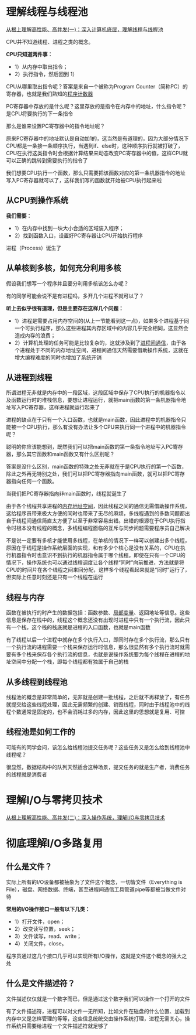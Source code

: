 # 理解线程与线程池

[从根上理解高性能、高并发(一)：深入计算机底层，理解线程与线程池](https://zhuanlan.zhihu.com/p/339016204)

CPU并不知道线程、进程之类的概念。

**CPU只知道两件事：**

- 1）从内存中取出指令；
- 2）执行指令，然后回到 1）

CPU从哪里取出指令呢？答案是来自一个被称为Program Counter（简称PC）的寄存器，也就是我们熟知的[程序计数器](https://www.zhihu.com/search?q=程序计数器&search_source=Entity&hybrid_search_source=Entity&hybrid_search_extra={"sourceType"%3A"article"%2C"sourceId"%3A339016204})

PC寄存器中存放的是什么呢？这里存放的是指令在内存中的地址，什么指令呢？是CPU将要执行的下一条指令

那么是谁来设置PC寄存器中的指令地址呢？

原来PC寄存器中的地址默认是自动加1的，这当然是有道理的，因为大部分情况下CPU都是一条接一条顺序执行，当遇到if、else时，这种顺序执行就被打破了，CPU在执行这类指令时会根据计算结果来动态改变PC寄存器中的值，这样CPU就可以正确的跳转到需要执行的指令了

我们想要CPU执行一个函数，那么只需要把该函数对应的第一条机器指令的地址写入PC寄存器就可以了，这样我们写的函数就开始被CPU执行起来啦

## 从CPU到操作系统

**我们需要：**

- 1）在内存中找到一块大小合适的区域装入程序；
- 2）找到函数入口，设置好PC寄存器让CPU开始执行程序

进程（Process）诞生了

## 从单核到多核，如何充分利用多核

假设我们想写一个程序并且要分利用多核该怎么办呢？

有的同学可能会说不是有进程吗，多开几个进程不就可以了？

**听上去似乎很有道理，但是主要存在这样几个问题：**

- 1）进程是需要占用内存空间的(从上一节能看到这一点)，如果多个进程基于同一个可执行程序，那么这些进程其内存区域中的内容几乎完全相同，这显然会造成内存的浪费；
- 2）计算机处理的任务可能是比较复杂的，这就涉及到了[进程间通信](https://www.zhihu.com/search?q=进程间通信&search_source=Entity&hybrid_search_source=Entity&hybrid_search_extra={"sourceType"%3A"article"%2C"sourceId"%3A339016204})，由于各个进程处于不同的内存地址空间，进程间通信天然需要借助操作系统，这就在增大编程难度的同时也增加了系统开销

## 从进程到线程

所谓进程无非就是内存中的一段区域，这段区域中保存了CPU执行的机器指令以及函数运行时的堆栈信息，要想让进程运行，就把main函数的第一条机器指令地址写入PC寄存器，这样进程就运行起来了

进程的缺点在于只有一个入口函数，也就是main函数，因此进程中的机器指令只能被一个CPU执行，那么有没有办法让多个CPU来执行同一个进程中的机器指令呢？

聪明的你应该能想到，既然我们可以把main函数的第一条指令地址写入PC寄存器，那么其它函数和main函数又有什么区别呢？

答案是没什么区别，main函数的特殊之处无非就在于是CPU执行的第一个函数，除此之外再无特别之处，我们可以把PC寄存器指向main函数，就可以把PC寄存器指向任何一个函数。

当我们把PC寄存器指向非main函数时，线程就诞生了

由于各个线程共享进程的[内存地址空间](https://www.zhihu.com/search?q=内存地址空间&search_source=Entity&hybrid_search_source=Entity&hybrid_search_extra={"sourceType"%3A"article"%2C"sourceId"%3A339016204})，因此线程之间的通信无需借助操作系统，这给程序员带来极大方便的同时也带来了无尽的麻烦，多线程遇到的多数问题都出自于线程间通信简直太方便了以至于非常容易出错。出错的根源在于CPU执行指令时根本没有线程的概念，多线程编程面临的互斥与同步问题需要程序员自己解决

不是说一定要有多核才能使用多线程，在单核的情况下一样可以创建出多个线程，原因在于线程是操作系统层面的实现，和有多少个核心是没有关系的，CPU在执行机器指令时也意识不到执行的机器指令属于哪个线程。即使在只有一个CPU的情况下，操作系统也可以通过线程调度让各个线程“同时”向前推进，方法就是将CPU的时间片在各个线程之间来回分配，这样多个线程看起来就是“同时”运行了，但实际上任意时刻还是只有一个线程在运行

## 线程与内存

函数在被执行的时产生的数据包括：函数参数、[局部变量](https://www.zhihu.com/search?q=局部变量&search_source=Entity&hybrid_search_source=Entity&hybrid_search_extra={"sourceType"%3A"article"%2C"sourceId"%3A339016204})、返回地址等信息。这些信息是保存在栈中的，线程这个概念还没有出现时进程中只有一个执行流，因此只有一个栈，这个栈的栈底就是进程的入口函数，也就是main函数

有了线程以后一个进程中就存在多个执行入口，即同时存在多个执行流，那么只有一个执行流的进程需要一个栈来保存运行时信息，那么很显然有多个执行流时就需要有多个栈来保存各个执行流的信息，也就是说操作系统要为每个线程在进程的地址空间中分配一个栈，即每个线程都有独属于自己的栈

## 从多线程到线程池

线程池的概念是非常简单的，无非就是创建一批线程，之后就不再释放了，有任务就提交给这些线程处理，因此无需频繁的创建、销毁线程，同时由于线程池中的线程个数通常是固定的，也不会消耗过多的内存，因此这里的思想就是复用、可控

## 线程池是如何工作的

可能有的同学会问，该怎么给线程池提交任务呢？这些任务又是怎么给到线程池中线程呢？

很显然，数据结构中的队列天然适合这种场景，提交任务的就是生产者，消费任务的线程就是消费者

# 理解I/O与零拷贝技术

[从根上理解高性能、高并发(二)：深入操作系统，理解I/O与零拷贝技术](http://www.52im.net/thread-3280-1-1.html)

# 彻底理解I/O多路复用

## 什么是文件？

实际上所有的I/O设备都被抽象为了文件这个概念，一切皆文件（Everything is File），磁盘、网络数据、终端，甚至进程间通信工具管道pipe等都被当做文件对待

**常用的I/O操作接口一般有以下几类：**

- 1）打开文件，open；
- 2）改变读写位置，seek；
- 3）文件读写，read、write；
- 4）关闭文件，close。


程序员通过这几个接口几乎可以实现所有I/O操作，这就是文件这个概念的强大之处

## 什么是文件描述符？

文件描述仅仅就是一个数字而已，但是通过这个数字我们可以操作一个打开的文件

有了文件描述符，进程可以对文件一无所知，比如文件在磁盘的什么位置、加载到内存中又是怎样管理的等等，这些信息统统交由操作系统打理，进程无需关心，操作系统只需要给进程一个文件描述符就足够了